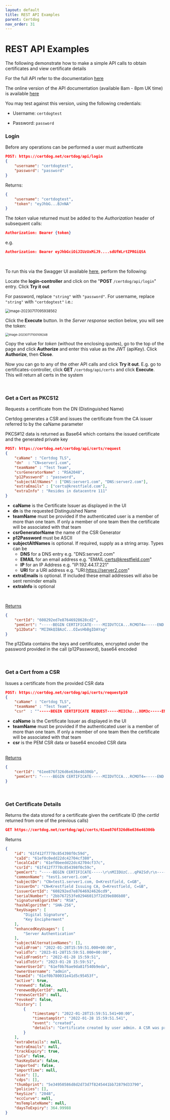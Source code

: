 ```yaml
---
layout: default
title: REST API Examples
parent: Certdog
nav_order: 31
---
```




# REST API Examples

The following demonstrate how to make a simple API calls to obtain certificates and view certificate details  

For the full API refer to the documentation [here](rest_api_overview.html)



The online version of the API documentation (available 8am - 8pm UK time) is available [here](https://certdog.net/certdog/api/swagger-ui/index.html)

You may test against this version, using the following credentials:

* Username: ``certdogtest``

* Password: ``password``



### Login

Before any operations can be performed a user must authenticate

```json
POST: https://certdog.net/certdog/api/login
{
    "username": "certdogtest",
    "password": "password"
}
```

Returns:

```json
{
    "username": "certdogtest",
    "token": "eyJhbG...BJnNA"
}
```

The *token* value returned must be added to the *Authorization* header of subsequent calls:

```json
Authorization: Bearer {token}
```

e.g.

```json
Authorization: Bearer eyJhbGciOiJIUzUxMiJ9....sdUfWLrtZPRGiQSA
```

<br>

To run this via the Swagger UI available [here](https://certdog.net/certdog/api/swagger-ui/index.html), perform the following:

Locate the **login-controller** and click on the "**POST** ``/certdog/api/login``" entry. Click **Try it out**

For password, replace ``"string"`` with ``"password"``. For username, replace ``"string"`` with ``"certdogtest"`` i.e.:

<img src="./images/image-20230717095938562-1689584386402-1.png" alt="image-20230717095938562" style="zoom: 80%;" />

Click the **Execute** button. In the *Server response* section below, you will see the token:

<img src="./images/image-20230717100109248.png" alt="image-20230717100109248" style="zoom:67%;" />

Copy the value for *token* (without the enclosing quotes), go to the top of the page and click **Authorize** and enter this value as the JWT (apiKey). Click **Authorize**, then **Close**.

Now you can go to any of the other API calls and click **Try it out**. E.g. go to certificates-controller, click **GET** ``/certdog/api/certs`` and click **Execute**. This will return all certs in the system

<br>

### Get a Cert as PKCS12

Requests a certificate from the DN (Distinguished Name)  

Certdog generates a CSR and issues the certificate from the CA issuer referred to by the caName parameter

PKCS#12 data is returned as Base64 which contains the issued certificate and the generated private key

```json
POST: https://certdog.net/certdog/api/certs/request
{
    "caName" : "Certdog TLS",
    "dn"  : "CN=server1.com",
    "teamName" : "Test Team",
    "csrGeneratorName" : "RSA2048",
    "p12Password" : "password",
    "subjectAltNames" : ["DNS:server1.com", "DNS:server2.com"],
    "extraEmails" : ["certs@krestfield.com"],
    "extraInfo" : "Resides in datacentre 111"
}
```

* **caName** is the Certificate Issuer as displayed in the UI
* **dn** is the requested Distinguished Name
* **teamName** must be provided if the authenticated user is a member of more than one team. If only a member of one team then the certificate will be associated with that team
* **csrGeneratorName** the name of the CSR Generator
* **p12Password** must be ASCII
* **subjectAltNames** is optional. If required, supply as a string array. Types can be 
  * **DNS** for a DNS entry e.g. "DNS:server2.com"
  * **EMAIL** for an email address e.g. "EMAIL:certs@krestfield.com"
  * **IP** for an IP Address e.g. "IP:192.44.17.221"
  * **URI** for a URI address e.g. "URI:https://server2.com"
* **extraEmails** is optional. If included these email addresses will also be sent reminder emails
* **extraInfo** is optional

<br>

<u>Returns</u>

```json
{
    "certId": "608292ed7e87646928628cd2",
    "pemCert": "-----BEGIN CERTIFICATE-----MIIDVTCCA...RCMOT4=-----END CERTIFICATE-----\r\n",
    "p12Data": "MIINkQIBAzC...OIwsHbBgIDAYag"
}
```

The p12Data contains the keys and certificates, encrypted under the password provided in the call (p12Password), base64 encoded

<br>

### Get a Cert from a CSR

Issues a certificate from the provided CSR data

```json
POST: https://certdog.net/certdog/api/certs/requestp10
{
    "caName" : "Certdog TLS",
    "teamName" : "Test Team",
    "csr"  : ""-----BEGIN CERTIFICATE REQUEST-----MIIChz...XOM3c-----END CERTIFICATE REQUEST-----",
```

* **caName** is the Certificate Issuer as displayed in the UI
* **teamName** must be provided if the authenticated user is a member of more than one team. If only a member of one team then the certificate will be associated with that team
* **csr** is the PEM CSR data or base64 encoded CSR data
<br>
<u>Returns</u>

```json
{
    "certId": "61ee876f326d6e636e46306b",
    "pemCert": "-----BEGIN CERTIFICATE-----MIIDVTCCA...RCMOT4=-----END CERTIFICATE-----\r\n"
}
```

<br>

### Get Certificate Details

Returns the data stored for a certificate given the certificate ID (the *certId* returned from one of the previous calls)

```json
GET https://certdog.net/certdog/api/certs/61ee876f326d6e636e46306b
```

Returns

```json
{
    "id": "61f412f7778c854398f0c59d",
    "caId": "61ef0c0edd22dc42704cf380",
    "localCaId": "61ef0beedd22dc42704cf37c",
    "csrId": "61f412f7778c854398f0c59c",
    "pemCert": "-----BEGIN CERTIFICATE-----\r\nMIIDUzC...qPAISd\r\n-----END CERTIFICATE-----\r\n",
    "commonName": "test1.server1.com",
    "subjectDn": "CN=test1.server1.com, O=Krestfield, C=GB",
    "issuerDn": "CN=Krestfield Issuing CA, O=Krestfield, C=GB",
    "issuerCertId": "608292ed7e87646924626cd9",
    "serialNumber": "2bb767253fe02946013f72d39e886b80",
    "signatureAlgorithm": "RSA",
    "hashAlgorithm": "SHA-256",
    "keyUsages": [
        "Digital Signature",
        "Key Encipherment"
    ],
    "enhancedKeyUsages": [
        "Server Authentication"
    ],
    "subjectAlternativeNames": [],
    "validFrom": "2022-01-28T15:59:51.000+00:00",
    "validTo": "2023-01-28T15:59:51.000+00:00",
    "validFromStr": "2022-01-28 15:59:51",
    "validToStr": "2023-01-28 15:59:51",
    "ownerUserId": "61ef0b76ae9da81f540b9eda",
    "ownerUsername": "admin",
    "teamId": "61ef0b780031e41d5c95453f",
    "active": true,
    "renewed": false,
    "renewedByCertId": null,
    "renewsCertId": null,
    "revoked": false,
    "history": [
        {
            "timestamp": "2022-01-28T15:59:51.541+00:00",
            "timestampStr": "2022-01-28 15:59:51.541",
            "event": "created",
            "details": "Certificate created by user admin. A CSR was provided"
        }
    ],
    "extraDetails": null,
    "extraEmails": null,
    "trackExpiry": true,
    "isCa": false,
    "hasKeyData": false,
    "imported": false,
    "importTime": null,
    "aias": [],
    "cdps": [],
    "thumbprint": "5e34950586d8d2d73d7f8245441bb72879d33790",
    "policies": [],
    "keySize": "2048",
    "eccCurve": null,
    "msTemplateName": null,
    "daysToExpiry": 364.99988
}
```

